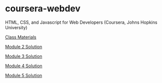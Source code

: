 # coursera-webdev
<p>HTML, CSS, and Javascript for Web Developers (Coursera, Johns Hopkins University)</p>

<p><a href="https://github.com/jhu-ep-coursera/fullstack-course4">Class Materials</a></p>

<p><a href="https://aronskind.github.io/coursera-webdev/module2-solution">Module 2 Solution</a></p>
<p><a href="https://aronskind.github.io/coursera-webdev/module3-solution">Module 3 Solution</a></p>
<p><a href="https://aronskind.github.io/coursera-webdev/module4-solution">Module 4 Solution</a></p>
<p><a href="https://aronskind.github.io/coursera-webdev/module5-solution">Module 5 Solution</a></p>
